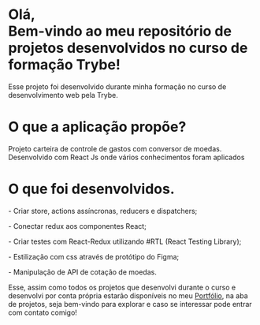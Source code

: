 <h1>Olá, <br/>
Bem-vindo ao meu repositório de projetos desenvolvidos no curso de formação Trybe!</h1>

<p>Esse projeto foi desenvolvido durante minha formação no curso de desenvolvimento web pela Trybe.</p>

<h1>O que a aplicação propõe?</h1>

<p>Projeto carteira de controle de gastos com conversor de moedas. Desenvolvido com React Js onde vários conhecimentos foram aplicados</p>

<h1>O que foi desenvolvidos.</h1>

<p>- Criar store, actions assíncronas, reducers e dispatchers;</p>
<p>- Conectar redux aos componentes React;</p>
<p>- Criar testes com React-Redux utilizando #RTL (React Testing Library);</p>
<p>- Estilização com css através de protótipo do Figma;</p>
<p>- Manipulação de API de cotação de moedas.</p>

<p>Esse, assim como todos os projetos que desenvolvi durante o curso e desenvolvi por conta própria estarão disponíveis no meu <a href="https://franciellem.vercel.app/" target="_blanck">Portfólio</a>, na aba de projetos, seja bem-vindo para explorar e caso se interessar pode entrar com contato comigo!</p>

